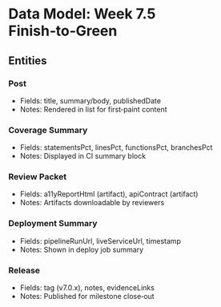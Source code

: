 # Data Model: Week 7.5 Finish‑to‑Green

## Entities

### Post
- Fields: title, summary/body, publishedDate
- Notes: Rendered in list for first‑paint content

### Coverage Summary
- Fields: statementsPct, linesPct, functionsPct, branchesPct
- Notes: Displayed in CI summary block

### Review Packet
- Fields: a11yReportHtml (artifact), apiContract (artifact)
- Notes: Artifacts downloadable by reviewers

### Deployment Summary
- Fields: pipelineRunUrl, liveServiceUrl, timestamp
- Notes: Shown in deploy job summary

### Release
- Fields: tag (v7.0.x), notes, evidenceLinks
- Notes: Published for milestone close‑out
